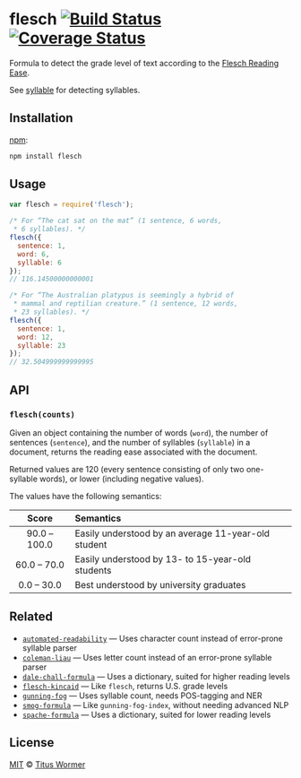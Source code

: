 # flesch [![Build Status][travis-badge]][travis] [![Coverage Status][codecov-badge]][codecov]

Formula to detect the grade level of text according to the
[Flesch Reading Ease][formula].

See [syllable][] for detecting syllables.

## Installation

[npm][]:

```bash
npm install flesch
```

## Usage

```js
var flesch = require('flesch');

/* For “The cat sat on the mat” (1 sentence, 6 words,
 * 6 syllables). */
flesch({
  sentence: 1,
  word: 6,
  syllable: 6
});
// 116.14500000000001

/* For “The Australian platypus is seemingly a hybrid of
 * mammal and reptilian creature.” (1 sentence, 12 words,
 * 23 syllables). */
flesch({
  sentence: 1,
  word: 12,
  syllable: 23
});
// 32.504999999999995
```

## API

### `flesch(counts)`

Given an object containing the number of words (`word`), the number
of sentences (`sentence`), and the number of syllables  (`syllable`)
in a document, returns the reading ease associated with the document.

Returned values are 120 (every sentence consisting of only two
one-syllable words), or lower (including negative values).

The values have the following semantics:

|     Score    | Semantics                                           |
| :----------: | :-------------------------------------------------- |
| 90.0 – 100.0 | Easily understood by an average 11-year-old student |
|  60.0 – 70.0 | Easily understood by 13- to 15-year-old students    |
|  0.0 – 30.0  | Best understood by university graduates             |

## Related

*   [`automated-readability`](https://github.com/wooorm/automated-readability)
    — Uses character count instead of error-prone syllable parser
*   [`coleman-liau`](https://github.com/wooorm/coleman-liau)
    — Uses letter count instead of an error-prone syllable parser
*   [`dale-chall-formula`](https://github.com/wooorm/dale-chall-formula)
    — Uses a dictionary, suited for higher reading levels
*   [`flesch-kincaid`](https://github.com/wooorm/flesch-kincaid)
    — Like `flesch`, returns U.S. grade levels
*   [`gunning-fog`](https://github.com/wooorm/gunning-fog)
    — Uses syllable count, needs POS-tagging and NER
*   [`smog-formula`](https://github.com/wooorm/smog-formula)
    — Like `gunning-fog-index`, without needing advanced NLP
*   [`spache-formula`](https://github.com/wooorm/spache-formula)
    — Uses a dictionary, suited for lower reading levels

## License

[MIT][license] © [Titus Wormer][author]

<!-- Definitions -->

[travis-badge]: https://img.shields.io/travis/wooorm/flesch.svg

[travis]: https://travis-ci.org/wooorm/flesch

[codecov-badge]: https://img.shields.io/codecov/c/github/wooorm/flesch.svg

[codecov]: https://codecov.io/github/wooorm/flesch

[npm]: https://docs.npmjs.com/cli/install

[license]: LICENSE

[author]: http://wooorm.com

[formula]: http://en.wikipedia.org/wiki/Flesch–Kincaid_readability_tests#Flesch_Reading_Ease

[syllable]: https://github.com/wooorm/syllable
